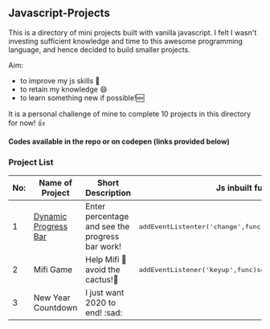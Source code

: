 ## Javascript-Projects


This is a directory of mini projects built with vanilla javascript. I felt I wasn't investing sufficient knowledge and time to this awesome programming language, and hence decided to build smaller projects. 

Aim:

- to improve my js skills :muscle: 
- to retain my knowledge :smile:
- to learn something new if possible!🆕

It is a personal challenge of mine to complete 10 projects in this directory for now! 👍 

**Codes available in the repo or on codepen (links provided below)**

### Project List

|No:   | Name of Project                                                  | Short Description                                 |Js inbuilt functions used                     |
|------|------------------------------------------------------------------|---------------------------------------------------|----------------------------------------------|
|1     |[Dynamic Progress Bar](https://codepen.io/debaghosh/full/MWeQJKK) |Enter percentage and see the progress bar work!    |<kbd>addEventListenter('change',func)</kbd><kbd>setTimeOut</kbd>
|2     |Mifi Game                                                         |Help Mifi :rabbit: avoid the cactus!:cactus:       |<kbd>addEventListener('keyup',func)</kbd><kbd>setInterval</kbd><kbd>clearInterval</kbd><kbd>setTimeOut</kbd>
|3     |New Year Countdown                                                |I just want 2020 to end! :sad:                     |
